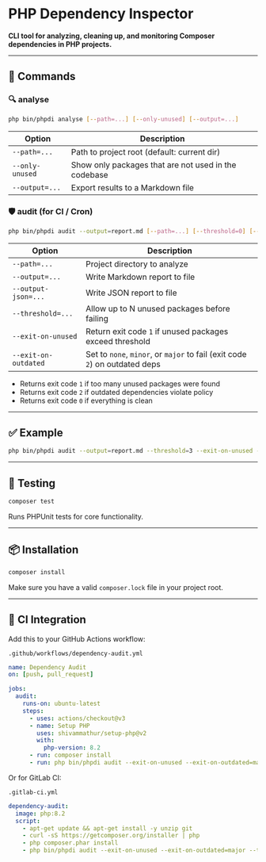 # PHP Dependency Inspector

**CLI tool for analyzing, cleaning up, and monitoring Composer dependencies in PHP projects.**

---

## 🚀 Commands

### 🔍 analyse

```bash
php bin/phpdi analyse [--path=...] [--only-unused] [--output=...]
```

| Option            | Description                                                        |
|------------------|--------------------------------------------------------------------|
| `--path=...`      | Path to project root (default: current dir)                        |
| `--only-unused`   | Show only packages that are not used in the codebase               |
| `--output=...`    | Export results to a Markdown file                                  |

### 🛡 audit (for CI / Cron)

```bash
php bin/phpdi audit --output=report.md [--path=...] [--threshold=0] [--exit-on-unused] [--exit-on-outdated=minor|major] [--output-json=report.json]
```

| Option               | Description                                                                 |
|----------------------|-----------------------------------------------------------------------------|
| `--path=...`         | Project directory to analyze                                                |
| `--output=...`       | Write Markdown report to file                                               |
| `--output-json=...`  | Write JSON report to file                                                   |
| `--threshold=...`    | Allow up to N unused packages before failing                                |
| `--exit-on-unused`   | Return exit code `1` if unused packages exceed threshold                    |
| `--exit-on-outdated` | Set to `none`, `minor`, or `major` to fail (exit code `2`) on outdated deps |

- Returns exit code `1` if too many unused packages were found
- Returns exit code `2` if outdated dependencies violate policy
- Returns exit code `0` if everything is clean

---

## ✅ Example

```bash
php bin/phpdi audit --output=report.md --threshold=3 --exit-on-unused --exit-on-outdated=minor
```

---

## 🧪 Testing

```bash
composer test
```

Runs PHPUnit tests for core functionality.

---

## 📦 Installation

```bash
composer install
```

Make sure you have a valid `composer.lock` file in your project root.

---

## 🔄 CI Integration

Add this to your GitHub Actions workflow:

`.github/workflows/dependency-audit.yml`
```yaml
name: Dependency Audit
on: [push, pull_request]

jobs:
  audit:
    runs-on: ubuntu-latest
    steps:
      - uses: actions/checkout@v3
      - name: Setup PHP
        uses: shivammathur/setup-php@v2
        with:
          php-version: 8.2
      - run: composer install
      - run: php bin/phpdi audit --exit-on-unused --exit-on-outdated=major --threshold=0
```

Or for GitLab CI:

`.gitlab-ci.yml`
```yaml
dependency-audit:
  image: php:8.2
  script:
    - apt-get update && apt-get install -y unzip git
    - curl -sS https://getcomposer.org/installer | php
    - php composer.phar install
    - php bin/phpdi audit --exit-on-unused --exit-on-outdated=major --threshold=0
```

